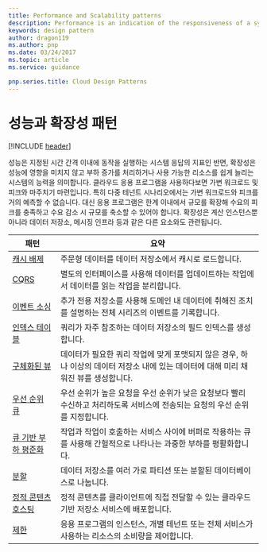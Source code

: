 ```yaml
---
title: Performance and Scalability patterns
description: Performance is an indication of the responsiveness of a system to execute any action within a given time interval, while scalability is ability of a system either to handle increases in load without impact on performance or for the available resources to be readily increased. Cloud applications typically encounter variable workloads and peaks in activity. Predicting these, especially in a multi-tenant scenario, is almost impossible. Instead, applications should be able to scale out within limits to meet peaks in demand, and scale in when demand decreases. Scalability concerns not just compute instances, but other elements such as data storage, messaging infrastructure, and more.
keywords: design pattern
author: dragon119
ms.author: pnp
ms.date: 03/24/2017
ms.topic: article
ms.service: guidance

pnp.series.title: Cloud Design Patterns
---
```


# 성능과 확장성 패턴

[!INCLUDE [header](../../_includes/header.md)]

성능은 지정된 시간 간격 이내에 동작을 실행하는 시스템 응답의 지표인 반면, 확장성은 성능에 영향을 미치지 않고 부하 증가를 처리하거나 사용 가능한 리소스를 쉽게 늘리는 시스템의 능력을 의미합니다. 클라우드 응용 프로그램을 사용하다보면 가변 워크로드 및 피크와 마주치기 마련입니다. 특히 다중 테넌트 시나리오에서는 가변 워크로드와 피크를 거의 예측할 수 없습니다. 대신 응용 프로그램은 한계 이내에서 규모를 확장해 수요의 피크를 충족하고 수요 감소 시 규모를 축소할 수 있어야 합니다. 확장성은 계산 인스턴스뿐 아니라 데이터 저장소, 메시징 인프라 등과 같은 다른 요소와도 관련됩니다.

| 패턴 | 요약 |
| ------- | ------- |
| [캐시 배제](../cache-aside.md) | 주문형 데이터를 데이터 저장소에서 캐시로 로드합니다. |
| [CQRS](../cqrs.md) | 별도의 인터페이스를 사용해 데이터를 업데이트하는 작업에서 데이터를 읽는 작업을 분리합니다. |
| [이벤트 소싱](../event-sourcing.md) | 추가 전용 저장소를 사용해 도메인 내 데이터에 취해진 조치를 설명하는 전체 시리즈의 이벤트를 기록합니다. |
| [인덱스 테이블](../index-table.md) | 쿼리가 자주 참조하는 데이터 저장소의 필드 인덱스를 생성합니다. |
| [구체화된 뷰](../materialized-view.md) | 데이터가 필요한 쿼리 작업에 맞게 포맷되지 않은 경우, 하나 이상의 데이터 저장소 내에 있는 데이터에 대해 미리 채워진 뷰를 생성합니다. |
| [우선 순위 큐](../priority-queue.md) | 우선 순위가 높은 요청을 우선 순위가 낮은 요청보다 빨리 수신하고 처리하도록 서비스에 전송되는 요청의 우선 순위를 지정합니다. |
| [큐 기반 부하 평준화](../queue-based-load-leveling.md) | 작업과 작업이 호출하는 서비스 사이에 버퍼로 작용하는 큐를 사용해 간헐적으로 나타나는 과중한 부하를 평활화합니다.|
| [분할](../sharding.md) | 데이터 저장소를 여러 가로 파티션 또는 분할된 데이터베이스로 나눕니다. |
| [정적 콘텐츠 호스팅](../static-content-hosting.md) | 정적 콘텐츠를 클라이언트에 직접 전달할 수 있는 클라우드 기반 저장소 서비스에 배포합니다. |
| [제한](../throttling.md) | 응용 프로그램의 인스턴스, 개별 테넌트 또는 전체 서비스가 사용하는 리소스의 소비량을 제어합니다. |
